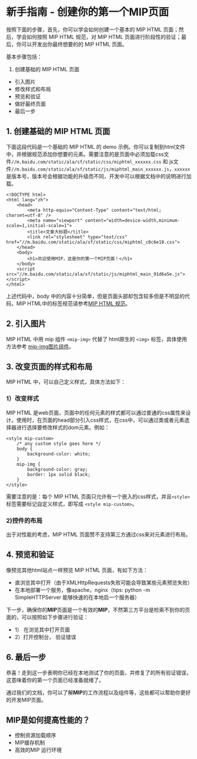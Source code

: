 # 新手指南 - 创建你的第一个MIP页面

按照下面的步骤，首先，你可以学会如何创建一个基本的 MIP HTML 页面；然后，学会如何按照 MIP HTML 规范，对 MIP HTML 页面进行阶段性的验证；最后，你可以开发出你最终想要的的 MIP HTML 页面。

基本步骤包括：

1. 创建基础的 MIP HTML 页面
- 引入图片
- 修改样式和布局
- 预览和验证
- 做好最终页面
- 最后一步

## 1. 创建基础的 MIP HTML 页面

下面这段代码是一个基础的 MIP HTML 的 demo 示例。你可以复制到html文件中，并根据规范添加你想要的元素。需要注意的是页面中必须加载css文件`//m.baidu.com/static/ala/sf/static/css/miphtml_xxxxxx.css` 和 js文件`//m.baidu.com/static/ala/sf/static/js/miphtml_main_xxxxxx.js`，`xxxxxx`是版本号，版本号会根据功能的升级而不同，开发中可以根据文档中的说明进行加载。

```
<!DOCTYPE html>
<html lang="zh">
    <head>
        <meta http-equiv="Content-Type" content="text/html; charset=utf-8" />
        <meta name="viewport" content="width=device-width,minimum-scale=1,initial-scale=1">
        <title>文章大标题</title>
        <link rel="stylesheet" type="text/css" href="//m.baidu.com/static/ala/sf/static/css/miphtml_c0c6e10.css">
    </head>
    <body>
        <h1>欢迎使用MIP，这是你的第一个MIP页面！</h1>        
    </body>
    <script src="//m.baidu.com/static/ala/sf/static/js/miphtml_main_91d6a5e.js"></script>   
</html>
```

上述代码中，body 中的内容十分简单，但是页面头部却包含较多但是不明显的代码，MIP HTML中的标签规范请参考[MIP HTML 规范](http://mip.baidu.com/#./docs/3_reference/standard.md)。

## 2. 引入图片

MIP HTML 中用 mip 组件 `<mip-img>` 代替了 html原生的 `<img>` 标签，具体使用方法参考 [mip-img图片组件](http://mip.baidu.com/#./docs/4_components/img-mip.md)。

## 3. 改变页面的样式和布局

MIP HTML 中，可以自己定义样式，具体方法如下：

### 1）改变样式

MIP HTML 是web页面，页面中的任何元素的样式都可以通过普通的css属性来设计。使用时，在页面的head部分引入css样式，在css中，可以通过类或者元素选择器进行选择要修改样式的dom元素。例如：

```
<style mip-custom>
    /* any custom style goes here */
    body {
        background-color: white;
    }
    mip-img {
        background-color: gray;
        border: 1px solid black;
    }
</style>
```

需要注意的是：每个 MIP HTML 页面只允许有一个嵌入的css样式，并且`<style>` 标签需要标记自定义样式，即写成 `<style mip-custom>`。

### 2)控件的布局

出于对性能的考虑，MIP HTML 页面赞不支持第三方通过css来对元素进行布局。

## 4. 预览和验证

像预览其他html站点一样预览 MIP HTML 页面，有如下方法：

- 直浏览其中打开（由于XMLHttpRequests失败可能会导致某些元素预览失败）
- 在本地部署一个服务，像apache，nginx（tips: python -m SimpleHTTPServer 能够快速的在本地启一个服务器）

下一步，确保你的**MIP**页面是一个有效的**MIP**，不然第三方平台是检索不到你的页面的，可以按照如下步骤进行验证：

- 1） 在浏览其中打开页面
- 2）打开控制台， 验证错误

<!-- ## 5. 如何在搜索引擎检索到你的页面

在某些情况下，你可能希望页面有**MIP**页面样式和非**MIP**页面样式，例如一篇新闻文章，在百度搜索中看到的是一个非**MIP**页面的样子，那么他该如何才能有一个**MIP**页面的样式呢？

### 1）通过<link>标签连接页面

通过在页面的head中添加<link>来解决上述问题。

- 非mip页面，添加此标签，指明对应的mip页面

    <link rel=”miphtml” href=”http://domain/article.mip.html" />


- mip页面直接通过`<html mip>`表明 -->


## 6. 最后一步

恭喜！走到这一步表明你已经在本地测试了你的页面，并修复了的所有验证错误，这意味着你的第一个页面已经准备就绪了。

通过我们的文档，你可以了解**MIP**的工作流程以及组件等，这些都可以帮助你更好的开发MIP页面。

## MIP是如何提高性能的？

* 控制资源加载顺序
* MIP缓存机制
* 高效的MIP 运行环境


